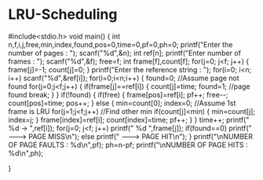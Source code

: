 # LRU-Scheduling


#include<stdio.h>
void main()
{
    int n,f,i,j,free,min,index,found,pos=0,time=0,pf=0,ph=0;
    printf("Enter the number of pages : ");
    scanf("%d",&n);
    int ref[n];
    printf("Enter number of frames : ");
    scanf("%d",&f);
    free=f;
    int frame[f],count[f];
    for(j=0; j<f; j++)
    {
        frame[j]=-1;
        count[j]=0;
    }
    printf("Enter the reference string : ");
    for(i=0; i<n; i++)
        scanf("%d",&ref[i]);
    for(i=0;i<n;i++)
    {
        found=0; //Assume page not found
        for(j=0;j<f;j++)
        {
            if(frame[j]==ref[i])
            {
                count[j]=time;
                found=1; //page found
                break;
            }
        }
        if(!found)
        {
            if(free)
            {
                frame[pos]=ref[i];
                pf++;
                free--;
                count[pos]=time;
                pos++;
            }
            else
            {
                min=count[0];
                index=0; //Assume 1st frame is LRU
                for(j=1;j<f;j++) //Find other min
                if(count[j]<min)
                {
                    min=count[j];
                    index=j;
                }
                frame[index]=ref[i];
                count[index]=time;
                pf++;
            }
        }
        time++;
        printf(" %d  ->  ",ref[i]);
        for(j=0; j<f; j++)
        printf(" %d ",frame[j]);
        if(found==0)
            printf("   --->   PAGE MISS\n");
        else
            printf(" ---> PAGE HIT\n");
    }
    printf("\nNUMBER OF PAGE FAULTS : %d\n",pf);
    ph=n-pf;
    printf("\nNUMBER OF PAGE HITS : %d\n",ph);

}
